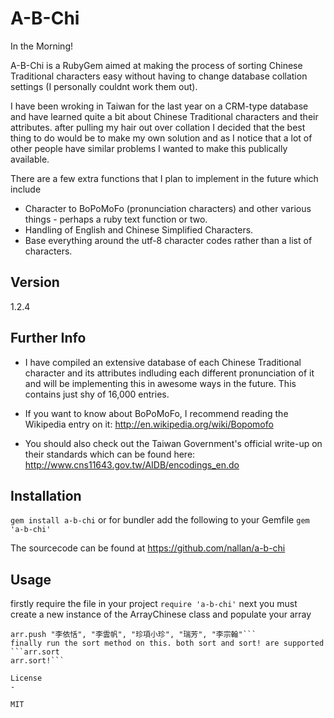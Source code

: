 A-B-Chi
=========
In the Morning!

A-B-Chi is a RubyGem aimed at making the process of sorting Chinese Traditional characters easy without having to change database collation settings (I personally couldnt work them out).

I have been wroking in Taiwan for the last year on a CRM-type database and have learned quite a bit about Chinese Traditional characters and their attributes. after pulling my hair out over collation I decided that the best thing to do would be to make my own solution and as I notice that a lot of other people have similar problems I wanted to make this publically available.


There are a few extra functions that I plan to implement in the future which include

  - Character to BoPoMoFo (pronunciation characters) and other various things - perhaps a ruby text function or two.
  - Handling of English and Chinese Simplified Characters.
  - Base everything around the utf-8 character codes rather than a list of characters.

Version
-

1.2.4

Further Info
-----------
- I have compiled an extensive database of each Chinese Traditional character and its attributes indluding each different pronunciation of it and will be implementing this in awesome ways in the future. This contains just shy of 16,000 entries.

- If you want to know about BoPoMoFo, I recommend reading the Wikipedia entry on it: http://en.wikipedia.org/wiki/Bopomofo

- You should also check out the Taiwan Government's official write-up on their standards which can be found here: http://www.cns11643.gov.tw/AIDB/encodings_en.do


Installation
--------------

```gem install a-b-chi```
or for bundler add the following to your Gemfile
```gem 'a-b-chi'```

The sourcecode can be found at https://github.com/nallan/a-b-chi

Usage
--------------

firstly require the file in your project
```require 'a-b-chi'```
next you must create a new instance of the ArrayChinese class and populate your array
```arr = ArrayChinese.new
arr.push "李依恬", "李雲帆", "珍項小珍", "瑞芳", "李宗翰"```
finally run the sort method on this. both sort and sort! are supported
```arr.sort
arr.sort!```

License
-

MIT